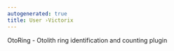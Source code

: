 ```yaml
---
autogenerated: true
title: User ›Victorix
---
```


OtoRing - Otolith ring identification and counting plugin
